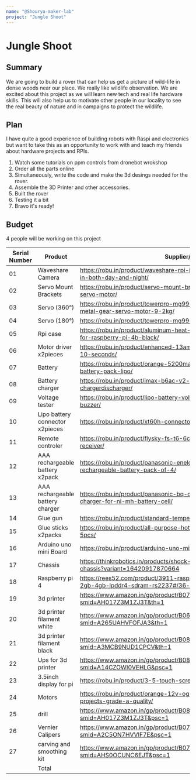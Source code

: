 ```yaml
---
name: "@Shourya-maker-lab"
project: "Jungle Shoot"
---
```


# Jungle Shoot

## Summary

We are going to build a rover that can help us get a picture of wild-life in dense woods near our place. We really like wildlife observation. We are excited about this project as we will learn new tech and real life hardware skills. This will also help us to motivate other people in our locality to see the real beauty of nature and in campaigns to protect the wildlife.



## Plan

I have quite a good experience of building robots with Raspi and electronics but want to take this as an opportunity to work with and teach my friends about hardware projects and RPIs.


1. Watch some tutorials on ppm controls from dronebot wrokshop
2. Order all the parts online 
3. Simultaneously, write the code  and make the 3d desings needed for the rover.
4. Assemble the 3D Printer and other accessories.
5. Built the rover 
6. Testing it a bit
7. Bravo it's ready!

## Budget

4 people will be working on this project 

|Serial Number| Product         | Supplier/Link                         | Cost   |
| ----------- | --------------- | ------------------------------------- | ------ |
|01| Waveshare Camera| https://robu.in/product/waveshare-rpi-ir-cut-camera-b-better-image-in-both-day-and-night/ | $31.28  |
|02| Servo Mount Brackets | https://robu.in/product/servo-mount-brackets-for-mg995-mg996-servo-motor/  | $2.69|
|03| Servo (360°)| https://robu.in/product/towerpro-mg995-continuous-rotation-360-metal-gear-servo-motor-9-2kg/ | $3.95  |
|04| Servo (180°) | https://robu.in/product/towerpro-mg995-metal-gear-servo-motor/  | $3.12 |
|05| Rpi case|https://robu.in/product/aluminum-heat-sink-case-with-double-fans-for-raspberry-pi-4b-black/ | $10.79  |
|06| Motor driver x2pieces |https://robu.in/product/enhanced-13amp-dc-motor-driver-30a-peak-10-seconds/  | $28.62 |
|07| Battery | https://robu.in/product/orange-5200mah-4s-40c-lithium-polymer-battery-pack-lipo/ | $65.03  |
|08| Battery charger| https://robu.in/product/imax-b6ac-v2-professional-balance-chargerdischarger/  | $57.56 |
|09| Voltage tester | https://robu.in/product/lipo-battery-voltage-checker-1s-8s-with-buzzer/ | $2.81  |
|10| Lipo battery connector x2pieces |https://robu.in/product/xt60h-connector-with-housing-male/ | $0.96 |
|11| Remote controler| https://robu.in/product/flysky-fs-t6-6ch-transmitter-with-fs-r6b-receiver/ | $67.40  |
|12| AAA rechargeable battery x2pack | https://robu.in/product/panasonic-eneloop-aaa-bk-4mcce-2bn-rechargeable-battery-pack-of-4/ | $19.64 |
|13| AAA rechargeable battery charger |https://robu.in/product/panasonic-bq-cc55n-eneloop-smart-and-quick-charger-for-ni-mh-battery-cell/ | $18.40  |
|14| Glue gun |https://robu.in/product/standard-temperature-corded-glue-gun/| $2.81 |
|15| Glue sticks x2packs| https://robu.in/product/all-purpose-hot-melt-glue-sticks-for-glue-gun-5pcs/ | $1.69  |
|16| Arduino uno mini Board|https://robu.in/product/arduino-uno-mini-limited-edition/|$46.25|
|17| Chassis| https://thinkrobotics.in/products/shock-absorption-metal-robot-tank-chassis?variant=16420917870664 | $175.55  |
|18| Raspberry pi 4 | https://rees52.com/product/3911-raspberry-pi-4-model-b-with-1gb-2gb-4gb-lpddr4-sdram-rs2237#/36-ram-8_gb  | $161.99 |
|19| 3d printer | https://www.amazon.in/gp/product/B07BR3F9N6/ref=ewc_pr_img_1?smid=AH017Z3M1ZJ3T&th=1 | $177.32  |
|20| 3d printer filament white  | https://www.amazon.in/gp/product/B06Y35GHT8/ref=ewc_pr_img_3?smid=A265UAHVFOFJA3&th=1  | $10.42 |
|21| 3d printer filament black |https://www.amazon.in/gp/product/B08ZHN584T/ref=ewc_pr_img_4?smid=A3MCB9NUD1CPCV&th=1 | $12.21 |
|22| Ups for 3d printer|https://www.amazon.in/gp/product/B087K438YF/ref=ewc_pr_img_2?smid=A14CZOWI0VEHLG&psc=1 | $30.67 |
|23| 3.5inch display for pi | https://robu.in/product/3-5-touch-screen-lcd-raspberry-pi/  | $14.35 |
|24| Motors | https://robu.in/product/orange-12v-og555-500rpm-dc-motor-for-diy-projects-grade-a-quality/ | $12.92 |
|25| drill  | https://www.amazon.in/gp/product/B088X8H5RN/ref=ox_sc_act_image_2?smid=AH017Z3M1ZJ3T&psc=1  | $27.08 |
|26| Vernier Calipers |https://www.amazon.in/gp/product/B07VSVMWTJ/ref=ox_sc_act_title_3?smid=A2C5ON7HVVIF7E&psc=1 | $5.92 |
|27| carving and smoothing kit | https://www.amazon.in/gp/product/B07YVDV543/ref=ewc_pr_img_1?smid=AHS0OCUNC6EJT&psc=1 | $8.57 |
|| Total           |          | $1000 |
